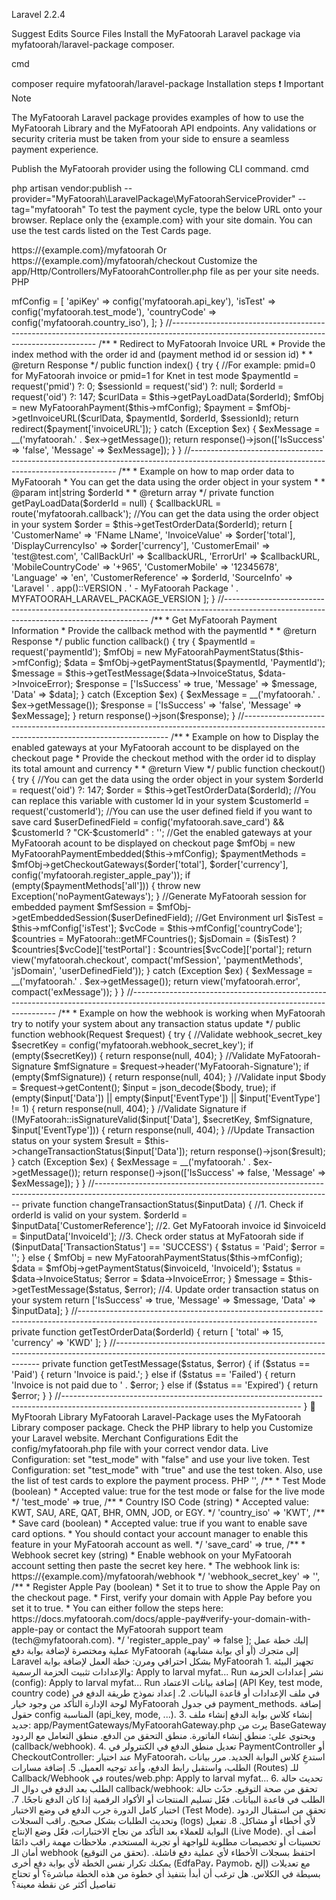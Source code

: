 Laravel
2.2.4

Suggest Edits
Source Files
Install the MyFatoorah Laravel package via myfatoorah/laravel-package composer.

cmd

composer require myfatoorah/laravel-package
Installation steps
❗️
Important Note

The MyFatoorah Laravel package provides examples of how to use the MyFatoorah Library and the MyFatoorah API endpoints. Any validations or security criteria must be taken from your side to ensure a seamless payment experience.

Publish the MyFatoorah provider using the following CLI command.
cmd

php artisan vendor:publish --provider="MyFatoorah\LaravelPackage\MyFatoorahServiceProvider" --tag="myfatoorah"
To test the payment cycle, type the below URL onto your browser. Replace only the {example.com} with your site domain. You can use the test cards listed on the Test Cards page.

https://{example.com}/myfatoorah
Or
https://{example.com}/myfatoorah/checkout
Customize the app/Http/Controllers/MyFatoorahController.php file as per your site needs.
PHP

<?php

namespace App\Http\Controllers;

use Illuminate\Http\Request;
use Illuminate\Http\Response;
use Illuminate\Contracts\View\View;
use MyFatoorah\Library\MyFatoorah;
use MyFatoorah\Library\API\Payment\MyFatoorahPayment;
use MyFatoorah\Library\API\Payment\MyFatoorahPaymentEmbedded;
use MyFatoorah\Library\API\Payment\MyFatoorahPaymentStatus;
use Exception;

class MyFatoorahController extends Controller {

    /**
     * @var array
     */
    public $mfConfig = [];

//-----------------------------------------------------------------------------------------------------------------------------------------

    /**
     * Initiate MyFatoorah Configuration
     */
    public function __construct() {
        $this->mfConfig = [
            'apiKey'      => config('myfatoorah.api_key'),
            'isTest'      => config('myfatoorah.test_mode'),
            'countryCode' => config('myfatoorah.country_iso'),
        ];
    }

//-----------------------------------------------------------------------------------------------------------------------------------------

    /**
     * Redirect to MyFatoorah Invoice URL
     * Provide the index method with the order id and (payment method id or session id)
     *
     * @return Response
     */
    public function index() {
        try {
            //For example: pmid=0 for MyFatoorah invoice or pmid=1 for Knet in test mode
            $paymentId = request('pmid') ?: 0;
            $sessionId = request('sid') ?: null;

            $orderId  = request('oid') ?: 147;
            $curlData = $this->getPayLoadData($orderId);

            $mfObj   = new MyFatoorahPayment($this->mfConfig);
            $payment = $mfObj->getInvoiceURL($curlData, $paymentId, $orderId, $sessionId);

            return redirect($payment['invoiceURL']);
        } catch (Exception $ex) {
            $exMessage = __('myfatoorah.' . $ex->getMessage());
            return response()->json(['IsSuccess' => 'false', 'Message' => $exMessage]);
        }
    }

//-----------------------------------------------------------------------------------------------------------------------------------------

    /**
     * Example on how to map order data to MyFatoorah
     * You can get the data using the order object in your system
     * 
     * @param int|string $orderId
     * 
     * @return array
     */
    private function getPayLoadData($orderId = null) {
        $callbackURL = route('myfatoorah.callback');

        //You can get the data using the order object in your system
        $order = $this->getTestOrderData($orderId);

        return [
            'CustomerName'       => 'FName LName',
            'InvoiceValue'       => $order['total'],
            'DisplayCurrencyIso' => $order['currency'],
            'CustomerEmail'      => 'test@test.com',
            'CallBackUrl'        => $callbackURL,
            'ErrorUrl'           => $callbackURL,
            'MobileCountryCode'  => '+965',
            'CustomerMobile'     => '12345678',
            'Language'           => 'en',
            'CustomerReference'  => $orderId,
            'SourceInfo'         => 'Laravel ' . app()::VERSION . ' - MyFatoorah Package ' . MYFATOORAH_LARAVEL_PACKAGE_VERSION
        ];
    }

//-----------------------------------------------------------------------------------------------------------------------------------------

    /**
     * Get MyFatoorah Payment Information
     * Provide the callback method with the paymentId
     * 
     * @return Response
     */
    public function callback() {
        try {
            $paymentId = request('paymentId');

            $mfObj = new MyFatoorahPaymentStatus($this->mfConfig);
            $data  = $mfObj->getPaymentStatus($paymentId, 'PaymentId');

            $message = $this->getTestMessage($data->InvoiceStatus, $data->InvoiceError);

            $response = ['IsSuccess' => true, 'Message' => $message, 'Data' => $data];
        } catch (Exception $ex) {
            $exMessage = __('myfatoorah.' . $ex->getMessage());
            $response  = ['IsSuccess' => 'false', 'Message' => $exMessage];
        }
        return response()->json($response);
    }

//-----------------------------------------------------------------------------------------------------------------------------------------

    /**
     * Example on how to Display the enabled gateways at your MyFatoorah account to be displayed on the checkout page
     * Provide the checkout method with the order id to display its total amount and currency
     * 
     * @return View
     */
    public function checkout() {
        try {
            //You can get the data using the order object in your system
            $orderId = request('oid') ?: 147;
            $order   = $this->getTestOrderData($orderId);

            //You can replace this variable with customer Id in your system
            $customerId = request('customerId');

            //You can use the user defined field if you want to save card
            $userDefinedField = config('myfatoorah.save_card') && $customerId ? "CK-$customerId" : '';

            //Get the enabled gateways at your MyFatoorah acount to be displayed on checkout page
            $mfObj          = new MyFatoorahPaymentEmbedded($this->mfConfig);
            $paymentMethods = $mfObj->getCheckoutGateways($order['total'], $order['currency'], config('myfatoorah.register_apple_pay'));

            if (empty($paymentMethods['all'])) {
                throw new Exception('noPaymentGateways');
            }

            //Generate MyFatoorah session for embedded payment
            $mfSession = $mfObj->getEmbeddedSession($userDefinedField);

            //Get Environment url
            $isTest = $this->mfConfig['isTest'];
            $vcCode = $this->mfConfig['countryCode'];

            $countries = MyFatoorah::getMFCountries();
            $jsDomain  = ($isTest) ? $countries[$vcCode]['testPortal'] : $countries[$vcCode]['portal'];

            return view('myfatoorah.checkout', compact('mfSession', 'paymentMethods', 'jsDomain', 'userDefinedField'));
        } catch (Exception $ex) {
            $exMessage = __('myfatoorah.' . $ex->getMessage());
            return view('myfatoorah.error', compact('exMessage'));
        }
    }

//-----------------------------------------------------------------------------------------------------------------------------------------

    /**
     * Example on how the webhook is working when MyFatoorah try to notify your system about any transaction status update
     */
    public function webhook(Request $request) {
        try {
            //Validate webhook_secret_key
            $secretKey = config('myfatoorah.webhook_secret_key');
            if (empty($secretKey)) {
                return response(null, 404);
            }

            //Validate MyFatoorah-Signature
            $mfSignature = $request->header('MyFatoorah-Signature');
            if (empty($mfSignature)) {
                return response(null, 404);
            }

            //Validate input
            $body  = $request->getContent();
            $input = json_decode($body, true);
            if (empty($input['Data']) || empty($input['EventType']) || $input['EventType'] != 1) {
                return response(null, 404);
            }

            //Validate Signature
            if (!MyFatoorah::isSignatureValid($input['Data'], $secretKey, $mfSignature, $input['EventType'])) {
                return response(null, 404);
            }

            //Update Transaction status on your system
            $result = $this->changeTransactionStatus($input['Data']);

            return response()->json($result);
        } catch (Exception $ex) {
            $exMessage = __('myfatoorah.' . $ex->getMessage());
            return response()->json(['IsSuccess' => false, 'Message' => $exMessage]);
        }
    }

//-----------------------------------------------------------------------------------------------------------------------------------------
    private function changeTransactionStatus($inputData) {
        //1. Check if orderId is valid on your system.
        $orderId = $inputData['CustomerReference'];

        //2. Get MyFatoorah invoice id
        $invoiceId = $inputData['InvoiceId'];

        //3. Check order status at MyFatoorah side
        if ($inputData['TransactionStatus'] == 'SUCCESS') {
            $status = 'Paid';
            $error  = '';
        } else {
            $mfObj = new MyFatoorahPaymentStatus($this->mfConfig);
            $data  = $mfObj->getPaymentStatus($invoiceId, 'InvoiceId');

            $status = $data->InvoiceStatus;
            $error  = $data->InvoiceError;
        }

        $message = $this->getTestMessage($status, $error);

        //4. Update order transaction status on your system
        return ['IsSuccess' => true, 'Message' => $message, 'Data' => $inputData];
    }

//-----------------------------------------------------------------------------------------------------------------------------------------
    private function getTestOrderData($orderId) {
        return [
            'total'    => 15,
            'currency' => 'KWD'
        ];
    }

//-----------------------------------------------------------------------------------------------------------------------------------------
    private function getTestMessage($status, $error) {
        if ($status == 'Paid') {
            return 'Invoice is paid.';
        } else if ($status == 'Failed') {
            return 'Invoice is not paid due to ' . $error;
        } else if ($status == 'Expired') {
            return $error;
        }
    }

//-----------------------------------------------------------------------------------------------------------------------------------------
}
📘
MyFtoorah Library

MyFatoorah Laravel-Package uses the MyFatoorah Library composer package. Check the PHP library to help you Customize your Laravel website.

Merchant Configurations
Edit the config/myfatoorah.php file with your correct vendor data.

Live Configuration: set "test_mode" with "false" and use your live token.
Test Configuration: set "test_mode" with "true" and use the test token. Also, use the list of test cards to explore the payment process.
PHP

<?php

return [
    /**
     * API Token Key (string)
     * Accepted value:
     * Live Token: https://myfatoorah.readme.io/docs/live-token
     * Test Token: https://myfatoorah.readme.io/docs/test-token
     */
    'api_key' => '',
    /**
     * Test Mode (boolean)
     * Accepted value: true for the test mode or false for the live mode
     */
    'test_mode' => true,
    /**
     * Country ISO Code (string)
     * Accepted value: KWT, SAU, ARE, QAT, BHR, OMN, JOD, or EGY.
     */
    'country_iso' => 'KWT',
    /**
     * Save card (boolean)
     * Accepted value: true if you want to enable save card options.
     * You should contact your account manager to enable this feature in your MyFatoorah account as well.
     */
    'save_card' => true,
    /**
     * Webhook secret key (string)
     * Enable webhook on your MyFatoorah account setting then paste the secret key here.
     * The webhook link is: https://{example.com}/myfatoorah/webhook
     */
    'webhook_secret_key' => '',
    /**
     * Register Apple Pay (boolean)
     * Set it to true to show the Apple Pay on the checkout page.
     * First, verify your domain with Apple Pay before you set it to true.
     * You can either follow the steps here: https://docs.myfatoorah.com/docs/apple-pay#verify-your-domain-with-apple-pay or contact the MyFatoorah support team (tech@myfatoorah.com).
    */
    'register_apple_pay' => false
];


إليك خطة عمل عملية ومختصرة لإضافة بوابة دفع MyFatoorah (أو أي بوابة مشابهة) إلى متجرك Laravel بشكل احترافي ومرن:
خطة العمل لإضافة بوابة MyFatoorah
1. تجهيز البيئة والإعدادات
تثبيت الحزمة الرسمية:
Apply to larval myfat...
Run
نشر إعدادات الحزمة (config):
Apply to larval myfat...
Run
إضافة بيانات الاعتماد (API Key, test mode, country code) في ملف الإعدادات أو قاعدة البيانات.
2. إعداد نموذج طريقة الدفع في لوحة الإدارة
التأكد من وجود خيار MyFatoorah في جدول payment_methods.
إضافة حقول config المناسبة (api_key, mode, ...).
3. إنشاء كلاس بوابة الدفع
إنشاء ملف جديد:
app/PaymentGateways/MyFatoorahGateway.php
يرث من BaseGateway ويحتوي على:
منطق إنشاء الفاتورة.
منطق التحقق من الدفع.
منطق التعامل مع الردود (callback/webhook).
4. تعديل منطق الدفع في الكنترولر
في PaymentController أو CheckoutController:
عند اختيار MyFatoorah، استدعِ كلاس البوابة الجديد.
مرر بيانات الطلب، واستقبل رابط الدفع، وأعد توجيه العميل.
5. إضافة مسارات (Routes) للـ Callback/Webhook
في routes/web.php:
Apply to larval myfat...
6. تحديث حالة الطلب بعد الدفع
في دوال الـ callback/webhook:
تحقق من صحة التوقيع.
حدّث حالة الطلب في قاعدة البيانات.
فعّل تسليم المنتجات أو الأكواد الرقمية إذا كان الدفع ناجحًا.
7. اختبار كامل الدورة
جرب الدفع في وضع الاختبار (Test Mode).
تحقق من استقبال الردود وتحديث الطلبات بشكل صحيح.
راقب السجلات (logs) لأي أخطاء أو مشاكل.
8. تفعيل البوابة للعملاء
بعد التأكد من نجاح الاختبارات، فعّل وضع الإنتاج (Live Mode).
أضف أي تحسينات أو تخصيصات مطلوبة للواجهة أو تجربة المستخدم.
ملاحظات مهمة
راقب دائمًا أمان الـ webhook (تحقق من التوقيع).
احتفظ بسجلات الأخطاء لأي عملية دفع فاشلة.
يمكنك تكرار نفس الخطة لأي بوابة دفع أخرى (EdfaPay، Paymob، إلخ) مع تعديلات بسيطة في الكلاس.
هل ترغب أن أبدأ بتنفيذ أي خطوة من هذه الخطة مباشرة؟
أو تحتاج تفاصيل أكثر عن نقطة معينة؟
